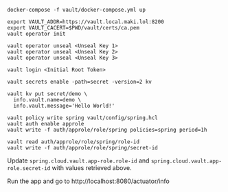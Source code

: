 ```
docker-compose -f vault/docker-compose.yml up 
```

```
export VAULT_ADDR=https://vault.local.maki.lol:8200
export VAULT_CACERT=$PWD/vault/certs/ca.pem
vault operator init
```

```
vault operator unseal <Unseal Key 1>
vault operator unseal <Unseal Key 2>
vault operator unseal <Unseal Key 3>
```

```
vault login <Initial Root Token>
```

```
vault secrets enable -path=secret -version=2 kv
```

```
vault kv put secret/demo \
  info.vault.name=demo \
  info.vault.message='Hello World!'
```

```
vault policy write spring vault/config/spring.hcl
vault auth enable approle
vault write -f auth/approle/role/spring policies=spring period=1h
```

```
vault read auth/approle/role/spring/role-id
vault write -f auth/approle/role/spring/secret-id
```

Update `spring.cloud.vault.app-role.role-id` and `spring.cloud.vault.app-role.secret-id` with values retrieved above.

Run the app and go to http://localhost:8080/actuator/info